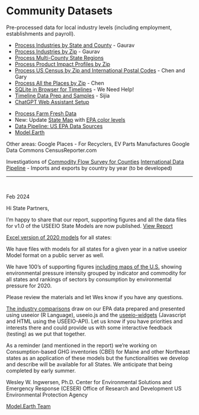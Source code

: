 # Community Datasets

Pre-processed data for local industry levels (including employment, establishments and payroll).

- [Process Industries by State and County](process/python/bea) - Gaurav
- [Process Industries by Zip](process/naics/) - Gaurav
- [Process Multi-County State Regions](us/edd/)
- [Process Product Impact Profiles by Zip](/io/template/feed/)
- [Process US Census by Zip and International Postal Codes](/zip/io/#zip=10001) - Chen and Gary
- [Process All the Places by Zip](/places) - Chen
- [SQLite in Browser for Timelines](/data-pipeline/timelines/sqlite/) - We Need Help!
- [Timeline Data Prep and Samples](/data-pipeline/timelines/prep/all/) - Sijia
- [ChatGPT Web Assistant Setup](https://github.com/Niek/chatgpt-web)
<!--
	Overview video
	https://platform.openai.com/docs/actions/introduction

	https://retool.com/component-library
-->
- [Process Farm Fresh Data](process/python/farmfresh/)
- New: Update [State Map](#geoview=country) with [EPA color levels](https://figshare.com/collections/USEEIO_State_Models_v1_0_-_Supporting_Figures/7041473)
- [Data Pipeline: US EPA Data Sources](/data-pipeline/)
- [Model.Earth](https://model.earth)
<!-- [Imputation for NAICS Using Machine Learning](/machine-learning/)-->

Other areas:
Google Places - For Recyclers, EV Parts Manufactures
Google Data Commons
CensusReporter.com

Investigations of [Commodity Flow Survey for Counties](https://github.com/modelearth/commodity-flow-survey)
[International Data Pipeline](../data-pipeline/international) - Imports and exports by country by year (to be developed)  

<!--   
[Zipcode files with employment levels](https://github.com/modelearth/community-data/tree/master/us/zipcodes/naics) - Includes nunber of Establishments and Employees 
-->

---
<br>

Feb 2024

Hi State Partners,

I’m happy to share that our report, supporting figures and all the data files for v1.0 of the USEEIO State Models are now published. [View Report](https://cfpub.epa.gov/si/si_public_record_Report.cfm?dirEntryId=360453&Lab=CESER)

[Excel version of 2020 models](http://doi.org/10.23719/1530076) for all states:

We have files with models for all states for a given year in a native useeior Model format on a public server as well.

We have 100’s of supporting figures [including maps of the U.S.](https://doi.org/10.6084/m9.figshare.c.7041473) showing environmental pressure intensity grouped by indicator and commodity for all states and rankings of sectors by consumption by environmental pressure for 2020.

Please review the materials and let Wes know if you have any questions.
 
[The industry comparisons](../localsite/info/) draw on our EPA data prepared and presented using useeior (R Language),  useeio.js and the [useeio-widgets](../io/charts/) (Javascript and HTML using the USEEIO-API). Let us know if you have priorities and interests there and could provide us with some interactive feedback (testing) as we put that together.

As a reminder (and mentioned in the report) we’re working on Consumption-based GHG inventories (CBEI) for Maine and other Northeast states as an application of these models but the functionalities we develop and describe will be available for all States. We anticipate that being completed by early summer. 
 

Wesley W. Ingwersen, Ph.D.
Center for Environmental Solutions and Emergency Response (CESER)
Office of Research and Development
US Environmental Protection Agency

[Model.Earth Team](../io/team/)